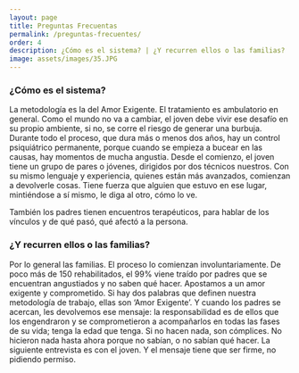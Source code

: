 ```yaml
---
layout: page
title: Preguntas Frecuentas
permalink: /preguntas-frecuentes/
order: 4
description: ¿Cómo es el sistema? | ¿Y recurren ellos o las familias?
image: assets/images/35.JPG
---
```


### ¿Cómo es el sistema?

La metodología es la del Amor Exigente. El tratamiento es ambulatorio en general. Como el mundo no va a cambiar, el joven debe vivir ese desafío en su propio ambiente, si no, se corre el riesgo de generar una burbuja.
Durante todo el proceso, que dura más o menos dos años, hay un control psiquiátrico permanente, porque cuando se empieza a bucear en las causas, hay momentos de mucha angustia. 
Desde el comienzo, el joven tiene un grupo de pares o jóvenes, dirigidos por dos técnicos nuestros. Con su mismo lenguaje y experiencia, quienes están más avanzados, comienzan a devolverle cosas. Tiene fuerza que alguien que estuvo en ese lugar, mintiéndose a sí mismo, le diga al otro, cómo lo ve.

También los padres tienen encuentros terapéuticos, para hablar de los vínculos y de qué pasó, qué afectó a la persona.

### ¿Y recurren ellos o las familias?

Por lo general las familias. El proceso lo comienzan involuntariamente. De poco más de 150 rehabilitados, el 99% viene traído por padres que se encuentran angustiados y no saben qué hacer. Apostamos a un amor exigente y comprometido. Si hay dos palabras que definen nuestra metodología de trabajo, ellas son ‘Amor Exigente’. Y cuando los padres se acercan, les devolvemos ese mensaje: la responsabilidad es de ellos que los engendraron y se comprometieron a acompañarlos en todas las fases de su vida; tenga la edad que tenga. Si no hacen nada, son cómplices. No hicieron nada hasta ahora porque no sabían, o no sabían qué hacer. La siguiente entrevista es con el joven. Y el mensaje tiene que ser firme, no pidiendo permiso.
